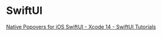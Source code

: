 #  SwiftUI

[Native Popovers for iOS SwiftUI - Xcode 14 - SwiftUI Tutorials](https://youtu.be/5VPEcZy0FaQ)
